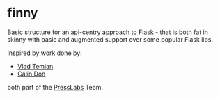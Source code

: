 finny
=====

Basic structure for an api-centry approach to Flask - that is both fat in skinny with basic and augmented support over some popular Flask libs.

Inspired by work done by:

* [Vlad Temian](https://github.com/vtemian)
* [Calin Don](https://github.com/calind)

both part of the [PressLabs](https://github.com/PressLabs) Team.
